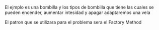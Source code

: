 
El ejmplo es una bombilla y los tipos de bombilla que tiene las cuales se pueden encender, aumentar intesidad y apagar adaptaremos una vela
 
El patron que se utilizara para el problema sera el Factory Method
